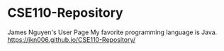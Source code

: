 # CSE110-Repository
James Nguyen's User Page
My favorite programming language is Java.
https://jkn006.github.io/CSE110-Repository/